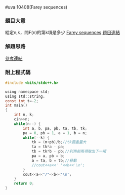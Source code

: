 #uva 10408(Farey sequences)

### 題目大意
給定n,k，問F(n)的第k項是多少
[Farey sequences](https://en.wikipedia.org/wiki/Farey_sequence)
[題目連結](https://onlinejudge.org/external/104/10408.pdf)
### 解題思路
[參考連結](https://blog.csdn.net/synapse7/article/details/19967613)
### 附上程式碼
```c
#include <bits/stdc++.h>

using namespace std;
using std::string;
const int t=-2;
int main()
{
    int n, k;
    cin>>n;    
    while(n--) {
        int a, b, pa, pb, ta, tb, tk;
        pa = 0, pb = 1, a = 1, b = n;
        while(--k) {
            tk = (n+pb)/b;//tk要盡量大
            ta = tk*a - pa;
            tb = tk*b - pb;//利用前兩項取出下一項
            pa = a, pb = b;
            a = ta, b = tb;//移動
            //cout<<a<<' '<<b<<'\n';
        }
        cout<<a<<"/"<<b<<'\n';
    }
    return 0;
}
```